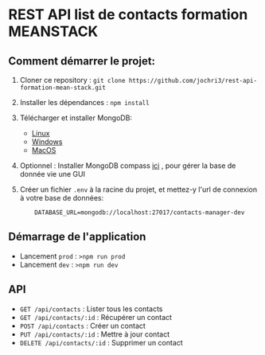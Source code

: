 # REST API list de contacts formation MEANSTACK

## Comment démarrer le projet:

1. Cloner ce repository : `git clone https://github.com/jochri3/rest-api-formation-mean-stack.git`

2. Installer les dépendances : `npm install`

3. Télécharger et installer MongoDB:

   - [Linux](https://docs.mongodb.com/manual/administration/install-on-linux/)
   - [Windows](https://docs.mongodb.com/manual/tutorial/install-mongodb-on-windows/)
   - [MacOS](https://docs.mongodb.com/manual/tutorial/install-mongodb-on-os-x/)

4. Optionnel : Installer MongoDB compass [ici](https://www.mongodb.com/products/compass) , pour gérer la base de donnée vie une GUI

5. Créer un fichier `.env` à la racine du projet, et mettez-y l'url de connexion à votre base de données:
   ```
       DATABASE_URL=mongodb://localhost:27017/contacts-manager-dev
   ```

## Démarrage de l'application

- Lancement `prod` : `>npm run prod`
- Lancement `dev` : `>npm run dev`

## API

- `GET /api/contacts` : Lister tous les contacts
- `GET /api/contacts/:id` : Récupérer un contact
- `POST /api/contacts` : Créer un contact
- `PUT /api/contacts/:id` : Mettre à jour contact
- `DELETE /api/contacts/:id` : Supprimer un contact
